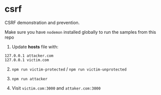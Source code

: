 # csrf
CSRF demonstration and prevention.

Make sure you have `nodemon` installed globally to run the samples from this repo

1. Update **hosts** file with:
```
127.0.0.1 attacker.com
127.0.0.1 victim.com
```

2. `npm run victim-protected` / `npm run victim-unprotected`
3. `npm run attacker`

4. Visit `victim.com:3000` and `attaker.com:3000`
